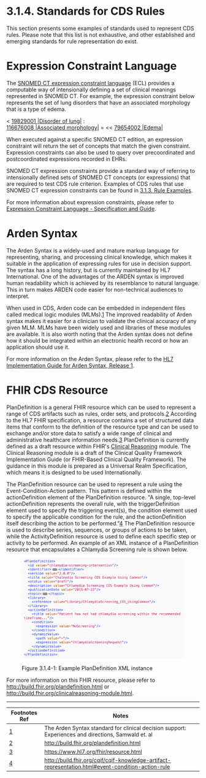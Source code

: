 # 3.1.4. Standards for CDS Rules

This section presents some examples of standards used to represent CDS rules. Please note that this list is not exhaustive, and other established and emerging standards for rule representation do exist.

# Expression Constraint Language

The [SNOMED CT expression constraint language](http://snomed.org/ecl) (ECL) provides a computable way of intensionally defining a set of clinical meanings represented in SNOMED CT. For example, the expression constraint below represents the set of lung disorders that have an associated morphology that is a type of edema. 

< [ 19829001 |Disorder of lung|](http://snomed.info/id/19829001 "19829001 | Disorder of lung |") :   
[ 116676008 |Associated morphology|](http://snomed.info/id/116676008 "116676008 | Associated morphology |") = << [ 79654002 |Edema|](http://snomed.info/id/79654002 "79654002 | Edema |")

When executed against a specific SNOMED CT edition, an expression constraint will return the set of concepts that match the given constraint. Expression constraints can also be used to query over precoordinated and postcoordinated expressions recorded in EHRs.

SNOMED CT expression constraints provide a standard way of referring to intensionally defined sets of SNOMED CT concepts (or expressions) that are required to test CDS rule criterion. Examples of CDS rules that use SNOMED CT expression constraints can be found in [3.1.3. Rule Examples](3.1.3.-Rule-Examples_123897523.html).

For more information about expression constraints, please refer to [Expression Constraint Language - Specification and Guide](https://confluence.ihtsdotools.org/display/DOCECL/Expression+Constraint+Language+-+Specification+and+Guide).

# Arden Syntax 

The Arden Syntax is a widely-used and mature markup language for representing, sharing, and processing clinical knowledge, which makes it suitable in the application of expressing rules for use in decision support. The syntax has a long history, but is currently maintained by HL7 International. One of the advantages of the ARDEN syntax is improved human readability which is achieved by its resemblance to natural language. This in turn makes ARDEN code easier for non-technical audiences to interpret.

When used in CDS, Arden code can be embedded in independent files called medical logic modules (MLMs).[1](https://confluence.ihtsdotools.org/display/DOCCDS/3.1.4.+Standards+for+CDS+Rules#Footnote1 "Footnote: Click here to display the footnote") The improved readability of Arden syntax makes it easier for a clinician to validate the clinical accuracy of any given MLM. MLMs have been widely used and libraries of these modules are available. It is also worth noting that the Arden syntax does not define how it should be integrated within an electronic health record or how an application should use it.

For more information on the Arden Syntax, please refer to the [HL7 Implementation Guide for Arden Syntax, Release 1](http://www.hl7.org/implement/standards/product_brief.cfm?product_id=371).

# FHIR CDS Resource

PlanDefinition is a general FHIR resource which can be used to represent a range of CDS artifacts such as rules, order sets, and protocols.[2](https://confluence.ihtsdotools.org/display/DOCCDS/3.1.4.+Standards+for+CDS+Rules#Footnote2 "Footnote: Click here to display the footnote") According to the HL7 FHIR specification, a resource contains a set of structured data items that conform to the definition of the resource type and can be used to exchange and/or store data to satisfy a wide range of clinical and administrative healthcare information needs.[3](https://confluence.ihtsdotools.org/display/DOCCDS/3.1.4.+Standards+for+CDS+Rules#Footnote3 "Footnote: Click here to display the footnote") PlanDefinition is currently defined as a draft resource within FHIR's [Clinical Reasoning](http://build.fhir.org/clinicalreasoning-module.html) module. The Clinical Reasoning module is a draft of the Clinical Quality Framework Implementation Guide (or FHIR-Based Clinical Quality Framework). The guidance in this module is prepared as a Universal Realm Specification, which means it is designed to be used Internationally.

The PlanDefinition resource can be used to represent a rule using the Event-Condition-Action pattern. This pattern is defined within the actionDefinition element of the PlanDefinition resource. "A single, top-level actionDefinition represents the overall rule, with the triggerDefinition element used to specify the triggering event(s), the condition element used to specify the applicable condition for the rule, and the actionDefinition itself describing the action to be performed."[4](https://confluence.ihtsdotools.org/display/DOCCDS/3.1.4.+Standards+for+CDS+Rules#Footnote4 "Footnote: Click here to display the footnote") The PlanDefinition resource is used to describe series, sequences, or groups of actions to be taken, while the ActivityDefinition resource is used to define each specific step or activity to be performed. An example of an XML instance of a PlanDefinition resource that encapsulates a Chlamydia Screening rule is shown below.

<figure><img src="../../images/123897538.png" alt="" title=""><figcaption><p>Figure 3.1.4-1: Example PlanDefinition XML instance</p></figcaption></figure>

For more information on this FHIR resource, please refer to <http://build.fhir.org/plandefinition.html> or <http://build.fhir.org/clinicalreasoning-module.html>.

* * *

Footnotes Ref | Notes  
---|---  
[1](https://confluence.ihtsdotools.org/display/DOCCDS/3.1.4.+Standards+for+CDS+Rules#FootnoteMarker1-0 "Footnote: Click to return to reference in text") |  The Arden Syntax standard for clinical decision support: Experiences and directions, Samwald et. al   
[2](https://confluence.ihtsdotools.org/display/DOCCDS/3.1.4.+Standards+for+CDS+Rules#FootnoteMarker2-0 "Footnote: Click to return to reference in text") |  <http://build.fhir.org/plandefinition.html>  
[3](https://confluence.ihtsdotools.org/display/DOCCDS/3.1.4.+Standards+for+CDS+Rules#FootnoteMarker3-0 "Footnote: Click to return to reference in text") |  <https://www.hl7.org/fhir/resource.html>  
[4](https://confluence.ihtsdotools.org/display/DOCCDS/3.1.4.+Standards+for+CDS+Rules#FootnoteMarker4-0 "Footnote: Click to return to reference in text") |  <http://build.fhir.org/cqif/cqif-knowledge-artifact-representation.html#event-condition-action-rule>
